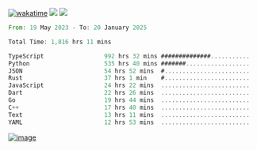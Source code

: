 [![wakatime](https://wakatime.com/badge/user/00eead22-fb14-4dd0-ab8a-3625cafbd50d.svg)](https://wakatime.com/@00eead22-fb14-4dd0-ab8a-3625cafbd50d)
![](https://komarev.com/ghpvc/?username=flatypus)
![](https://pixel.flatypus.me/flatypus?type=tracker)
<!--START_SECTION:waka-->

```rust
From: 19 May 2023 - To: 20 January 2025

Total Time: 1,816 hrs 11 mins

TypeScript                 992 hrs 32 mins ##############...........   54.41 %
Python                     535 hrs 40 mins #######..................   29.36 %
JSON                       54 hrs 52 mins  #........................   03.01 %
Rust                       37 hrs 1 min    #........................   02.03 %
JavaScript                 24 hrs 22 mins  .........................   01.34 %
Dart                       22 hrs 26 mins  .........................   01.23 %
Go                         19 hrs 44 mins  .........................   01.08 %
C++                        17 hrs 40 mins  .........................   00.97 %
Text                       13 hrs 11 mins  .........................   00.72 %
YAML                       12 hrs 53 mins  .........................   00.71 %
```

<!--END_SECTION:waka-->
[<img alt="image" src="https://github.com/flatypus/flatypus/assets/68029599/0a302dc1-501c-43a0-ae8d-37ec4817f3bd">](https://flatypus.me)

